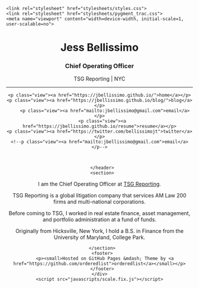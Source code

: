 <!doctype html>
<html>
  <head>
    <meta charset="utf-8">
    <meta http-equiv="X-UA-Compatible" content="chrome=1">
    <title>Jess Bellissimo</title>

    <link rel="stylesheet" href="stylesheets/styles.css">
    <link rel="stylesheet" href="stylesheets/pygment_trac.css">
    <meta name="viewport" content="width=device-width, initial-scale=1, user-scalable=no">
  </head>
  <body>
    <div class="wrapper">
      <header>
        <h1>Jess Bellissimo</a></h1>
        <p></p>
<h3>
<a name="Who I am" class="anchor" href="#who-I-am"><span class="octicon octicon-link"></span></a>Chief Operating Officer</h3>
<p>TSG Reporting | NYC</p>
        <hr/>

    <p class="view"><a href="https://jbellissimo.github.io/">home</a></p>
    <p class="view"><a href="https://jbellissimo.github.io/blog/">blog</a></p>
	    <p class="view"><a href="mailto:jbellissimo@gmail.com">email</a></p>
      <p class="view"><a href="https://jbellissimo.github.io/resume">resume</a></p>
    <p class="view"><a href="https://twitter.com/bellissimojt">twitter</a></p>
    <!--p class="view"><a href="mailto:jbellissimo@gmail.com">email</a></p-->
		
		
		
      </header>
      <section>
        
<p>I am the Chief Operating Officer at <a href="http://www.tsgreporting.com/">TSG Reporting</a>.</p> 

<p>TSG Reporting is a global litigation company that services AM Law 200 firms and multi-national corporations.</p>

<p>Before coming to TSG, I worked in real estate finance, asset management, and portfolio administration at a fund of funds.</p>

<p>Originally from Hicksville, New York, I hold a B.S. in Finance from the University of Maryland, College Park.</p>

      </section>
      <footer>
        <p><small>Hosted on GitHub Pages &mdash; Theme by <a href="https://github.com/orderedlist">orderedlist</a></small></p>
      </footer>
    </div>
    <script src="javascripts/scale.fix.js"></script>
    
  </body>
</html>
